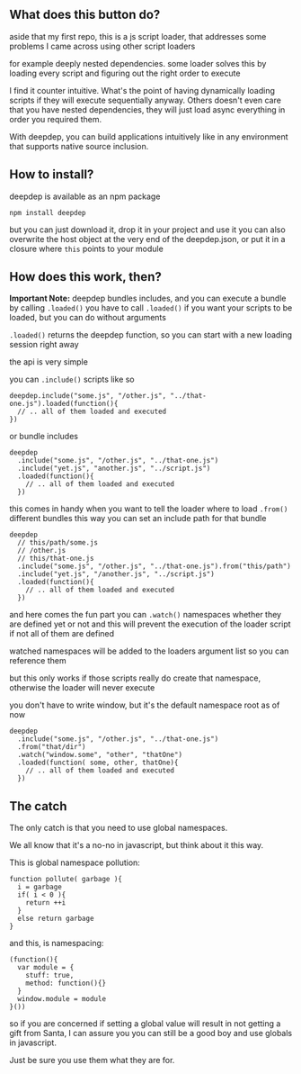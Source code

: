 ## What does this button do?
aside that my first repo, this is a js script loader,
that addresses some problems I came across using other script loaders

for example deeply nested dependencies.
some loader solves this by loading every script and figuring out the right order to execute

I find it counter intuitive. What's the point of having dynamically loading scripts if they
will execute sequentially anyway.
Others doesn't even care that you have nested dependencies, they will just load
async everything in order you required them.

With deepdep, you can build applications intuitively like in any environment that
supports native source inclusion.

## How to install?

deepdep is available as an npm package

    npm install deepdep

but you can just download it, drop it in your project and use it
you can also overwrite the host object at the very end of the deepdep.json,
or put it in a closure where `this` points to your module

## How does this work, then?

**Important Note:**
deepdep bundles includes, and you can execute a bundle by calling `.loaded()`
you have to call `.loaded()` if you want your scripts to be loaded, but you can do without arguments

`.loaded()` returns the deepdep function, so you can start with a new loading session
right away

the api is very simple

you can `.include()` scripts like so

    deepdep.include("some.js", "/other.js", "../that-one.js").loaded(function(){
      // .. all of them loaded and executed
    })

or bundle includes

    deepdep
      .include("some.js", "/other.js", "../that-one.js")
      .include("yet.js", "another.js", "../script.js")
      .loaded(function(){
        // .. all of them loaded and executed
      })

this comes in handy when you want to tell the loader where to load `.from()`
different bundles
this way you can set an include path for that bundle

    deepdep
      // this/path/some.js
      // /other.js
      // this/that-one.js
      .include("some.js", "/other.js", "../that-one.js").from("this/path")
      .include("yet.js", "/another.js", "../script.js")
      .loaded(function(){
        // .. all of them loaded and executed
      })

and here comes the fun part
you can `.watch()` namespaces whether they are defined yet or not
and this will prevent the execution of the loader script if not all of them are defined

watched namespaces will be added to the loaders argument list so you can reference them

but this only works if those scripts really do create that namespace, otherwise the loader will
never execute

you don't have to write window, but it's the default namespace root as of now

    deepdep
      .include("some.js", "/other.js", "../that-one.js")
      .from("that/dir")
      .watch("window.some", "other", "thatOne")
      .loaded(function( some, other, thatOne){
        // .. all of them loaded and executed
      })

## The catch

The only catch is that you need to use global namespaces.

We all know that it's a no-no in javascript, but think about it this way.

This is global namespace pollution:

    function pollute( garbage ){
      i = garbage
      if( i < 0 ){
        return ++i
      }
      else return garbage
    }

and this, is namespacing:

    (function(){
      var module = {
        stuff: true,
        method: function(){}
      }
      window.module = module
    }())

so if you are concerned if setting a global value will result in not getting a gift from Santa,
I can assure you you can still be a good boy and use globals in javascript.

Just be sure you use them what they are for.